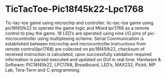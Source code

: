 # TicTacToe-Pic18f45k22-Lpc1768
Tic-tac-toe game using microchip and controller.
tic-tac-toe game using pic18f45fk22 to operate the game logic and Mbed lpc1768 as a remote control to play the game. 18 LED’s are operated using nine I/O pins of pic-microcontroller using multiplexing scheme. Serial Communication is established between microchip and microcontroller.Instructions from remote control(lpc1768) are collected on pic18f45fk22, checksum of received instruction is calculated, upon successfully validation required information is parsed executed and updated on GUI in real time. 
Hardware & Software: PIC18f45k22, LPC1768, Breadboard, LED’s, MAX232, Pickit, MP Lab, Tera-Term and C-programming.
